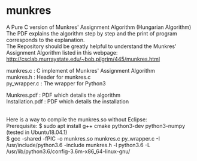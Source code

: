 # munkres 
A Pure C version of Munkres' Assignment Algorithm (Hungarian Algorithm) <br>
The PDF explains the algorithm step by step and the print of program corresponds to the explanation.  <br>
The Repository should be greatly helpful to understand the Munkres' Assignment Algorithm listed in this webpage: http://csclab.murraystate.edu/~bob.pilgrim/445/munkres.html
<p>
munkres.c : C implement of Munkres' Assignment Algorithm <br>
munkres.h : Header for munkres.c <br>
py_wrapper.c : The wrapper for Python3 <br>
<p>
Munkres.pdf : PDF which details the algorithm <br>
Installation.pdf : PDF which details the installation <br>

<p><br>
Here is a way to compile the munkres.so without Eclipse: <br>
Prerequisite: $ sudo apt install g++ cmake python3-dev python3-numpy (tested in Ubuntu18.04.1) <br>
$ gcc -shared -fPIC -o munkres.so munkres.c py_wrapper.c -I /usr/include/python3.6 -include munkres.h -l python3.6 -L /usr/lib/python3.6/config-3.6m-x86_64-linux-gnu/ <br>
